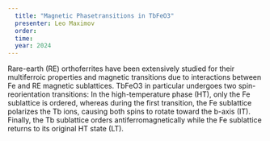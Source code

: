 ```yaml
---
  title: "Magnetic Phasetransitions in TbFeO3"
  presenter: Leo Maximov
  order: 
  time: 
  year: 2024
---
```

Rare-earth (RE) orthoferrites have been extensively studied for their multiferroic properties and magnetic transitions due to interactions between Fe and RE magnetic sublattices. TbFeO3 in particular undergoes two spin-reorientation transitions: 
In the high-temperature phase (HT), only the Fe sublattice is ordered, whereas during the first transition, the Fe sublattice polarizes the Tb ions, causing both spins to rotate toward the b-axis (IT). Finally, the Tb sublattice orders antiferromagnetically while the Fe sublattice returns to its original HT state (LT).
